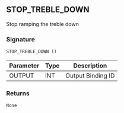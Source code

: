 ## STOP\_TREBLE\_DOWN

Stop ramping the treble down


### Signature

`STOP_TREBLE_DOWN ()`


| Parameter | Type | Description       |
| --------- | ---- | ----------------- |
| OUTPUT    | INT  | Output Binding ID |


### Returns

`None`